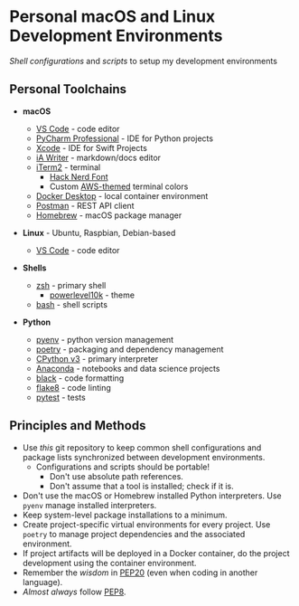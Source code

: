 # Personal macOS and Linux Development Environments

*Shell configurations* and *scripts* to setup my development environments

## Personal Toolchains

- **macOS**
  - [VS Code](https://code.visualstudio.com/) - code editor
  - [PyCharm Professional](https://www.jetbrains.com/pycharm/) - IDE for Python projects
  - [Xcode](https://developer.apple.com/xcode/) - IDE for Swift Projects
  - [iA Writer](https://ia.net/writer) - markdown/docs editor
  - [iTerm2](https://iterm2.com/) - terminal
    - [Hack Nerd Font](https://github.com/ryanoasis/nerd-fonts)
    - Custom [AWS-themed](platforms/macos/apps/iTerm/AWS.itermcolors) terminal colors
  - [Docker Desktop](https://www.docker.com/products/docker-desktop) - local container environment
  - [Postman](https://www.getpostman.com/) - REST API client
  - [Homebrew](https://brew.sh/) - macOS package manager

- **Linux** - Ubuntu, Raspbian, Debian-based
  - [VS Code](https://code.visualstudio.com/) - code editor

- **Shells**
  - [zsh](http://zsh.sourceforge.net/) - primary shell
    - [powerlevel10k](https://github.com/romkatv/powerlevel10k) - theme
  - [bash](https://www.gnu.org/software/bash/) - shell scripts

- **Python**
  - [pyenv](https://github.com/pyenv/pyenv) - python version management
  - [poetry](https://python-poetry.org/) - packaging and dependency management
  - [CPython v3](https://www.python.org/downloads/) - primary interpreter
  - [Anaconda](https://www.anaconda.com/) - notebooks and data science projects
  - [black](https://github.com/psf/black) - code formatting
  - [flake8](https://flake8.pycqa.org/en/latest/) - code linting
  - [pytest](https://docs.pytest.org/) - tests

## Principles and Methods

- Use *this* git repository to keep common shell configurations and package lists synchronized between development environments.
  - Configurations and scripts should be portable!
    - Don't use absolute path references.
    - Don't assume that a tool is installed; check if it is.
- Don't use the macOS or Homebrew installed Python interpreters. Use `pyenv` manage installed interpreters.
- Keep system-level package installations to a minimum.
- Create project-specific virtual environments for every project. Use `poetry` to manage project dependencies and the associated environment.
- If project artifacts will be deployed in a Docker container, do the project development using the container environment.
- Remember the *wisdom* in [PEP20](https://www.python.org/dev/peps/pep-0020/) (even when coding in another language).
- *Almost always* follow [PEP8](https://www.python.org/dev/peps/pep-0008/).

